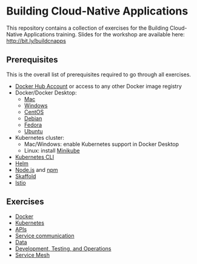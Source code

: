 # Building Cloud-Native Applications

This repository contains a collection of exercises for the Building Cloud-Native Applications training. Slides for the workshop are available here: http://bit.ly/buildcnapps

## Prerequisites

This is the overall list of prerequisites required to go through all exercises.

- [Docker Hub Account](https://hub.docker.com/) or access to any other Docker image registry
- Docker/Docker Desktop:
    - [Mac](https://docs.docker.com/docker-for-mac/install/)
    - [Windows](https://docs.docker.com/docker-for-windows/install/)
    - [CentOS](https://docs.docker.com/install/linux/docker-ce/centos/)
    - [Debian](https://docs.docker.com/install/linux/docker-ce/debian/)
    - [Fedora](https://docs.docker.com/install/linux/docker-ce/fedora/)
    - [Ubuntu](https://docs.docker.com/install/linux/docker-ce/ubuntu/)
- Kubernetes cluster:
    - Mac/Windows: enable Kubernetes support in Docker Desktop
    - Linux: install [Minikube](https://kubernetes.io/docs/tasks/tools/install-minikube/)
- [Kubernetes CLI](https://kubernetes.io/docs/tasks/tools/install-kubectl/)
- [Helm](https://helm.sh)
- [Node.js](https://nodejs.org/en/) and [npm](https://www.npmjs.com/get-npm)
- [Skaffold](https://skaffold.dev)
- [Istio](https://istio.io)

## Exercises

- [Docker](./01_docker/README.md)
- [Kubernetes](./02_kubernetes/README.md)
- [APIs](./03_api/README.md)
- [Service communication](./04_communication/README.md)
- [Data](./05_data/readme.md)
- [Development, Testing, and Operations](./06_dev_test_ops/README.md)
- [Service Mesh](./07_service_mesh/README.md)
